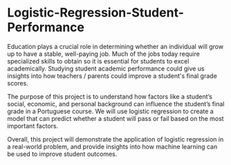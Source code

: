 # Logistic-Regression-Student-Performance

Education plays a crucial role in determining whether an individual will grow up to have a stable, well-paying job. Much of the jobs today require specialized skills to obtain so it is essential for students to excel academically. Studying student academic performance could give us insights into how teachers / parents could improve a student's final grade scores.

The purpose of this project is to understand how factors like a student’s social, economic, and personal background can influence the student’s final grade in a Portuguese course. We will use logistic regression to create a model that can predict whether a student will pass or fail based on the most important factors.

Overall, this project will demonstrate the application of logistic regression in a real-world problem, and provide insights into how machine learning can be used to improve student outcomes.
